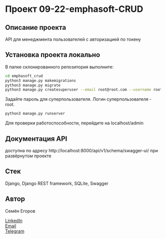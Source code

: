 # Проект 09-22-emphasoft-CRUD

## Описание проекта

API для менеджмента пользователей с авторизaцией по токену

## Установка проекта локально

В папке склонированного репозитория выполните:

```bash
cd emphasoft_crud
python3 manage.py makemigrations
python3 manage.py migrate
python3 manage.py createsuperuser --email root@root.com --username root -v 3
```
Задайте пароль для суперпользователя. Логин суперпользователя - root.
```bash
python3 manage.py runserver
```
Для проверки работоспособности, перейдите на localhost/admin

## Документация API

доступна по адресу http://localhost:8000/api/v1/schema/swagger-ui/ при развёрнутом проекте

## Стек

Django, Django REST framework, SQLite, Swagger

## Автор

Семён Егоров  

[LinkedIn](https://www.linkedin.com/in/simonegorov/)  
[Email](rhinorofl@gmail.com)  
[Telegram](https://t.me/SamePersoon)

